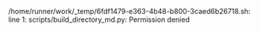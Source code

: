 /home/runner/work/_temp/6fdf1479-e363-4b48-b800-3caed6b26718.sh: line 1: scripts/build_directory_md.py: Permission denied
